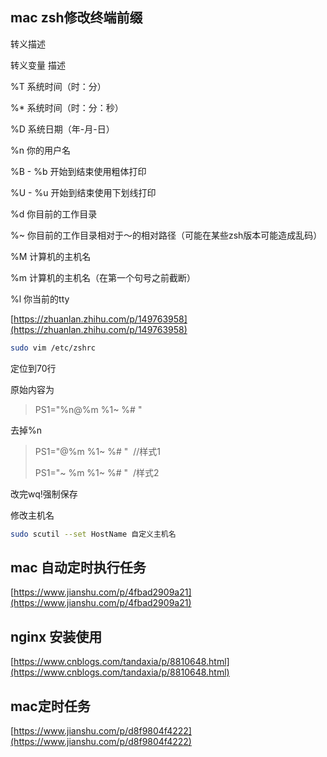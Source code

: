 ## mac zsh修改终端前缀

转义描述

转义变量 描述

%T 系统时间（时：分）

%* 系统时间（时：分：秒）

%D 系统日期（年-月-日）

%n 你的用户名

%B - %b 开始到结束使用粗体打印

%U - %u 开始到结束使用下划线打印

%d 你目前的工作目录

%~ 你目前的工作目录相对于～的相对路径（可能在某些zsh版本可能造成乱码）

%M 计算机的主机名

%m 计算机的主机名（在第一个句号之前截断）

%l 你当前的tty

[https://zhuanlan.zhihu.com/p/149763958](https://zhuanlan.zhihu.com/p/149763958)

```bash
sudo vim /etc/zshrc
```

定位到70行

原始内容为

> PS1="%n@%m %1~ %# "


去掉%n

> PS1="@%m %1~ %# "  //样式1
>  
> PS1="~ %m %1~ %# "  /样式2


改完wq!强制保存

修改主机名

```bash
sudo scutil --set HostName 自定义主机名
```

## mac 自动定时执行任务

[https://www.jianshu.com/p/4fbad2909a21](https://www.jianshu.com/p/4fbad2909a21)

## nginx 安装使用

[https://www.cnblogs.com/tandaxia/p/8810648.html](https://www.cnblogs.com/tandaxia/p/8810648.html)

## mac定时任务

[https://www.jianshu.com/p/d8f9804f4222](https://www.jianshu.com/p/d8f9804f4222)
